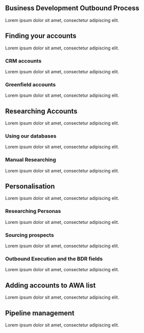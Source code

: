 ## Business Development Outbound Process

Lorem ipsum dolor sit amet, consectetur adipiscing elit. 

## Finding your accounts

Lorem ipsum dolor sit amet, consectetur adipiscing elit. 

### CRM accounts

Lorem ipsum dolor sit amet, consectetur adipiscing elit. 

### Greenfield accounts

Lorem ipsum dolor sit amet, consectetur adipiscing elit. 

## Researching Accounts

Lorem ipsum dolor sit amet, consectetur adipiscing elit. 

### Using our databases

Lorem ipsum dolor sit amet, consectetur adipiscing elit. 

### Manual Researching

Lorem ipsum dolor sit amet, consectetur adipiscing elit. 

## Personalisation

Lorem ipsum dolor sit amet, consectetur adipiscing elit. 

### Researching Personas 

Lorem ipsum dolor sit amet, consectetur adipiscing elit. 

### Sourcing prospects 

Lorem ipsum dolor sit amet, consectetur adipiscing elit. 

### Outbound Execution and the BDR fields

Lorem ipsum dolor sit amet, consectetur adipiscing elit. 

## Adding accounts to AWA list

Lorem ipsum dolor sit amet, consectetur adipiscing elit. 

## Pipeline management

Lorem ipsum dolor sit amet, consectetur adipiscing elit. 


